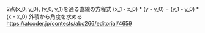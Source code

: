 2点(x_0, y_0), (y_0, y_1)を通る直線の方程式
    (x_1 - x_0) * (y - y_0) = (y_1 - y_0) * (x - x_0)
外積から角度を求める
    https://atcoder.jp/contests/abc266/editorial/4659